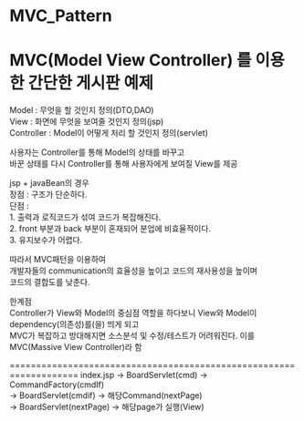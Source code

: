 # MVC_Pattern

MVC(Model View Controller) 를 이용한 간단한 게시판 예제       
==================================================================    
          
Model : 무엇을 할 것인지 정의(DTO,DAO)         
View : 화면에 무엇을 보여줄 것인지 정의(jsp)   
Controller : Model이 어떻게 처리 할 것인지 정의(servlet)                

사용자는 Controller를 통해 Model의 상태를 바꾸고      
바꾼 상태를 다시 Controller를 통해 사용자에게 보여질 View를 제공                 

jsp + javaBean의 경우  
          장점 : 구조가 단순하다.      
          단점 :      
                 1. 출력과 로직코드가 섞여 코드가 복잡해진다.  
                 2. front 부분과 back 부분이 혼재되어 분업에 비효율적이다.     
                 3. 유지보수가 어렵다.                    
                 
따라서 MVC패턴을 이용하여     
          개발자들의 communication의 효율성을 높이고 
          코드의 재사용성을 높이며       
          코드의 결합도를 낮춘다.              
          
한계점       
Controller가 View와 Model의 중심점 역할을 하다보니 View와 Model이 dependency(의존성)를(을) 띄게 되고    
MVC가 복잡하고 방대해지면 소스분석 및 수정/테스트가 어려워진다. 이를 MVC(Massive View Controller)라 함                  

===================================================================
index.jsp -> BoardServlet(cmd) -> CommandFactory(cmdIf)               
          -> BoardServlet(cmdif) -> 해당Command(nextPage)               
          -> BoardServlet(nextPage) -> 해당page가 실행(View)
